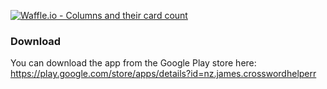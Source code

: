 [![Waffle.io - Columns and their card count](https://badge.waffle.io/CCninja86/CrosswordHelper.png?columns=all)](https://waffle.io/CCninja86/CrosswordHelper?utm_source=badge)
### Download

You can download the app from the Google Play store here: https://play.google.com/store/apps/details?id=nz.james.crosswordhelperr
